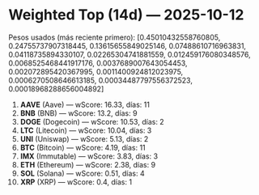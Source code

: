 # Weighted Top (14d) — 2025-10-12
Pesos usados (más reciente primero): [0.45010432558760805, 0.24755737907318445, 0.13615655849025146, 0.07488610716963831, 0.04118735894330107, 0.02265304741881559, 0.012459176080348576, 0.0068525468441917176, 0.0037689007643054453, 0.002072895420367995, 0.0011400924812023975, 0.0006270508646613185, 0.00034487797556372523, 0.00018968288656004892]
1. **AAVE** (Aave) — wScore: 16.33, días: 11
2. **BNB** (BNB) — wScore: 13.2, días: 9
3. **DOGE** (Dogecoin) — wScore: 10.53, días: 2
4. **LTC** (Litecoin) — wScore: 10.04, días: 3
5. **UNI** (Uniswap) — wScore: 5.13, días: 2
6. **BTC** (Bitcoin) — wScore: 4.19, días: 11
7. **IMX** (Immutable) — wScore: 3.83, días: 3
8. **ETH** (Ethereum) — wScore: 2.38, días: 9
9. **SOL** (Solana) — wScore: 0.51, días: 4
10. **XRP** (XRP) — wScore: 0.4, días: 1